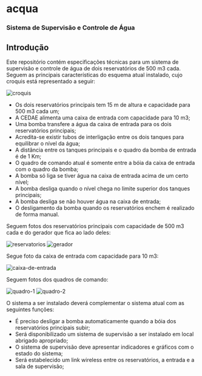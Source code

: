 # acqua
### Sistema de Supervisão e Controle de Água

## Introdução

Este repositório contém especificações técnicas para um sistema de supervisão e controle de água de dois reservatórios de 500 m3 cada. Seguem as principais características do esquema atual instalado, cujo croquis está representado a seguir:

![croquis](https://user-images.githubusercontent.com/86032/116254222-8a50cd80-a747-11eb-842a-c8bff6983564.png)

- Os dois reservatórios principais tem 15 m de altura e capacidade para 500 m3 cada um;
- A CEDAE alimenta uma caixa de entrada com capacidade para 10 m3;
- Uma bomba transfere a água da caixa de entrada para os dois reservatórios principais;
- Acredita-se existir tubos de interligação entre os dois tanques para equilibrar o nível da água;
- A distância entre os tanques principais e o quadro da bomba de entrada é de 1 Km;
- O quadro de comando atual é somente entre a bóia da caixa de entrada com o quadro da bomba;
- A bomba só liga se tiver água na caixa de entrada acima de um certo nível;
- A bomba desliga quando o nível chega no limite superior dos tanques  principais;
- A bomba desliga se não houver água na caixa de entrada;
- O desligamento da bomba quando os reservatórios enchem é realizado de forma manual.

Seguem fotos dos reservatórios principais com capacidade de 500 m3 cada e do gerador que fica ao lado deles:

![reservatorios](https://user-images.githubusercontent.com/86032/116251318-f120b780-a744-11eb-9716-656fc5e7cb19.jpg)
![gerador](https://user-images.githubusercontent.com/86032/116251333-f41ba800-a744-11eb-9652-6bb8ba3cc472.jpg)

Segue foto da caixa de entrada com capacidade para 10 m3:

![caixa-de-entrada](https://user-images.githubusercontent.com/86032/116251328-f2ea7b00-a744-11eb-973a-74a538368878.jpg)

Seguem fotos dos quadros de comando:

![quadro-1](https://user-images.githubusercontent.com/86032/116251306-ef56f400-a744-11eb-8fef-72a4e3e4ce6f.jpg)
![quadro-2](https://user-images.githubusercontent.com/86032/116251308-efef8a80-a744-11eb-8fa6-ae57d3fa5661.jpg)

O sistema a ser instalado deverá complementar o sistema atual com as seguintes funções:

- É preciso desligar a bomba automaticamente quando a bóia dos reservatórios principais subir;
- Será disponibilizado um sistema de supervisão a ser instalado em local abrigado apropriado;
- O sistema de supervisão deve apresentar indicadores e gráficos com o estado do sistema;
- Será estabelecido um link wireless entre os reservatórios, a entrada e a sala de supervisão;
